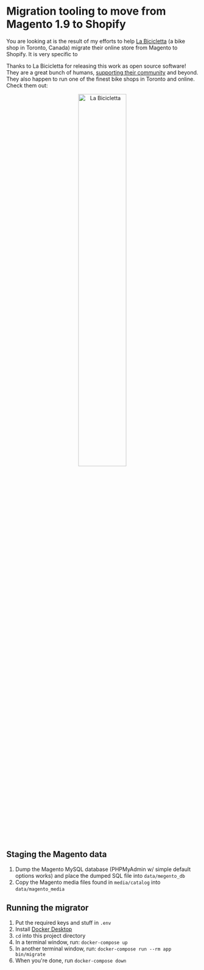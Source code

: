 # Migration tooling to move from Magento 1.9 to Shopify

You are looking at is the result of my efforts to help [La Bicicletta](https://labicicletta.com) (a bike shop in Toronto, Canada) migrate their online store from Magento to Shopify. It is very specific to

Thanks to La Bicicletta for releasing this work as open source software! They are a great bunch of humans, [supporting their community](https://www.toronto-hustle.com/welcome-1) and beyond. They also happen to run one of the finest bike shops in Toronto and online. Check them out:

<p align="center">
  <a href="https://labicicletta.com">
    <img height="50%" alt="La Bicicletta" src="https://snappities.s3.amazonaws.com/zcd003bl4xvc1vv9iri4.png">
  </a>
</p>

## Staging the Magento data

1. Dump the Magento MySQL database (PHPMyAdmin w/ simple default options works) and place the dumped SQL file into `data/megento_db`
2. Copy the Magento media files found in `media/catalog` into `data/magento_media`

## Running the migrator

1. Put the required keys and stuff in `.env`
2. Install [Docker Desktop](https://www.docker.com/products/docker-desktop)
3. `cd` into this project directory
4. In a terminal window, run: `docker-compose up`
5. In another terminal window, run: `docker-compose run --rm app bin/migrate`
6. When you're done, run `docker-compose down`
